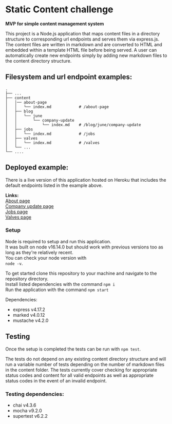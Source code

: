
# Static Content challenge

**MVP for simple content management system**

This project is a Node.js application that maps content files in a directory structure to corresponding url endpoints and serves them via express.js.
The content files are written in markdown and are converted to HTML and embedded within a template HTML file before being served.
A user can automatically create new endpoints simply by adding new markdown files to the content directory structure.

## Filesystem and url endpoint examples:

    .
    ├── ...
    ├── content
    │   │── about-page
	│   │	└── index.md			# /about-page
    │   ├── blog
	│   │	└── june
	│   │		└── company-update
	│   │			└── index.md	# /blog/june/company-update
    │   ├── jobs
	│   │	└── index.md			# /jobs
    │   ├── valves
	│   │	└── index.md			# /valves
    │   └── ...
    └── ....

## Deployed example:

There is a live version of this application hosted on Heroku that includes the default endpoints listed in the example above.  

**Links:**  
[About page](https://static-content-challenge.herokuapp.com/about-page)  
[Company update page](https://static-content-challenge.herokuapp.com/blog/june/company-update)  
[Jobs page](https://static-content-challenge.herokuapp.com/jobs)  
[Valves page](https://static-content-challenge.herokuapp.com/valves)  

### Setup

Node is required to setup and run this application.  
It was built on node v16.14.0 but should work with previous versions too as long as they're relatively recent.  
You can check your node version with  
```node -v```.  

To get started clone this repository to your machine and navigate to the repository directory.  
Install listed dependencies with the command ```npm i```  
Run the application with the command ```npm start```  

Dependencies:
* express v4.17.2
* marked v4.0.12
* mustache v4.2.0

## Testing

Once the setup is completed the tests can be run with ```npm test```.

The tests do not depend on any existing content directory structure and will run a variable number of tests depending on the number of markdown files in the content folder.
The tests currently cover checking for appropriate status codes and content for all valid endpoints as well as appropriate status codes in the event of an invalid endpoint.


### Testing dependencies:

* chai  v4.3.6
* mocha v9.2.0
* supertest v6.2.2
